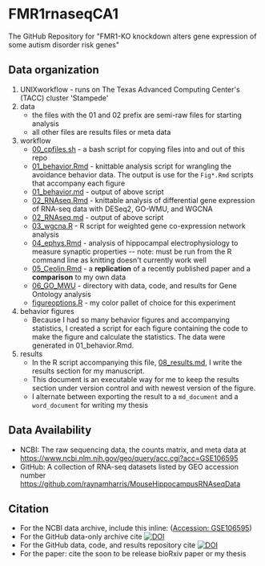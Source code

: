 # FMR1rnaseqCA1

The GitHub Repository for "FMR1-KO knockdown alters gene expression of some autism disorder risk genes"

## Data organization

1. UNIXworkflow - runs on The Texas Advanced Computing Center's (TACC) cluster 'Stampede'
2. data
	- the files with the 01 and 02 prefix are semi-raw files for starting analysis
	- all other files are results files or meta data
3. workflow
	- [00_cpfiles.sh](./scripts/00_cpfiles.sh)	- a bash script for copying files into and out of this repo
	- [01_behavior.Rmd](./scripts/01_behavior.Rmd) - knittable analysis script for wrangling the avoidance behavior  data. The output is use for the `Fig*.Rmd` scripts that accompany each figure 
	- [01_behavior.md](./scripts/01_behavior.md) - output of above script
	- [02_RNAseq.Rmd](./scripts/02_RNAseq.Rmd)	- knittable analysis of differential gene expression of RNA-seq data with DESeq2, GO-WMU, and WGCNA
	- [02_RNAseq.md](./scripts/02_RNAseq.md)	- output of above script
	- [03_wgcna.R](./scripts/03_wgcna.R)	- R script for weighted gene co-expression network analysis
	- [04_ephys.Rmd](./scripts/04_ephys.Rmd)	- analysis of hippocampal electrophysiology to measure synaptic properties -- note: must be run from the R command line as knitting doesn't currently work well
	- [05_Ceolin.Rmd](./scripts/05_Ceolin.Rmd) - a **replication** of a recently published paper and a **comparison** to my own data
	- [06_GO_MWU](./scripts/06_GO_MWU)	- directory with data, code, and results for Gene Ontology analysis
	- [figureoptions.R](./scripts/figureoptions.R) - my color pallet of choice for this experiment
4. behavior figures
	- Because I had so many behavior figures and accompanying statistics, I created a script for each figure containing the code to make the figure and calculate the statistics. The data were generated in 01_behavior.Rmd.
5. results
	- In the R script accompanying this file, [08_results.md](./scripts/08_results.md), I write the results section for my manuscript. 
	- This document is an executable way for me to keep the results section under version control and with newest version of the figure. 
	- I alternate between exporting the result to a `md_document` and a `word_document` for writing my thesis

## Data Availability

- NCBI: The raw sequencing data, the counts matrix, and meta data at https://www.ncbi.nlm.nih.gov/geo/query/acc.cgi?acc=GSE106595
- GitHub: A collection of RNA-seq datasets listed by GEO accession number https://github.com/raynamharris/MouseHippocampusRNAseqData

## Citation 

- For the NCBI data archive, include this inline: ([Accession: GSE106595](https://www.ncbi.nlm.nih.gov/geo/query/acc.cgi?acc=GSE106595))
- For the GitHub data-only archive cite [![DOI](https://zenodo.org/badge/94957366.svg)](https://zenodo.org/badge/latestdoi/94957366)
- For the GitHub data, code, and results repository cite [![DOI](https://zenodo.org/badge/101933073.svg)](https://zenodo.org/badge/latestdoi/101933073)
- For the paper: cite the soon to be release bioRxiv paper or my thesis


